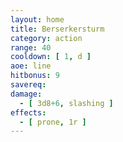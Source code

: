 ```yaml
---
layout: home
title: Berserkersturm
category: action
range: 40
cooldown: [ 1, d ]
aoe: line
hitbonus: 9
savereq:
damage:
  - [ 3d8+6, slashing ]
effects:
  - [ prone, 1r ]
---
```

